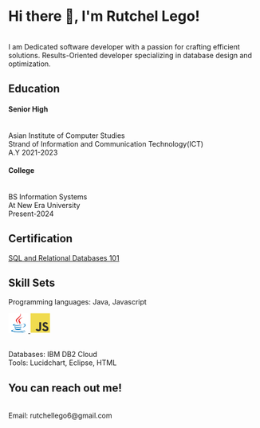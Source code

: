 <h1>Hi there 👋, I'm Rutchel Lego!</h1>
<br>I am Dedicated software developer with a passion for crafting efficient solutions. 
Results-Oriented developer specializing in database design and optimization.

<h2>Education</h2>
<h4>Senior High</h4>
<br>Asian Institute of Computer Studies
<br> Strand of Information and Communication Technology(ICT)
<br> A.Y 2021-2023

<h4>College</h4>
<br>BS Information Systems
<br> At New Era University
<br>Present-2024

<h2>Certification</h2>
<a href="https://courses.cognitiveclass.ai/certificates/39fbe1cc00f048649c2334409b135411">SQL and Relational Databases 101</a>

<h2>Skill Sets</h2>
Programming languages: Java, Javascript
<p align="left"> <a href="https://www.java.com" target="_blank" rel="noreferrer"> <img src="https://raw.githubusercontent.com/devicons/devicon/master/icons/java/java-original.svg" alt="java" width="40" height="40"/> </a> <a href="https://developer.mozilla.org/en-US/docs/Web/JavaScript" target="_blank" rel="noreferrer"> <img src="https://raw.githubusercontent.com/devicons/devicon/master/icons/javascript/javascript-original.svg" alt="javascript" width="40" height="40"/> </a> </p>
<br>Databases: IBM DB2 Cloud
<br>Tools: Lucidchart, Eclipse, HTML

<h2>You can reach out me!</h2>
<br>Email: rutchellego6@gmail.com

